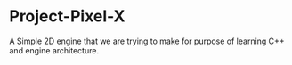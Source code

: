 # Project-Pixel-X
A Simple 2D engine that we are trying to make for purpose of learning C++ and engine architecture.
